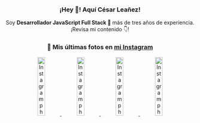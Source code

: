 <div align="center">

<h3>¡Hey 👋! Aquí César Leañez!</h3>

<p>Soy <strong>Desarrollador JavaScript Full Stack 🚀</strong> más de tres años de experiencia.<br />¡Revisa mi contenido 👇!</p>

### 📸 Mis últimas fotos en [mi Instagram](https://instagram.com/cesarsoftware.dev)


<a href='https://instagram.com/p/DNo_bfvu6ig' target='_blank'>
  <img width='20%' src='https://scontent.cdninstagram.com/v/t51.82787-15/535956815_17929139298097059_6575882262154849022_n.jpg?stp=dst-jpg_e15_tt6&_nc_cat=111&ig_cache_key=MzcwNDQ4OTY1OTk1NTEyODQ4MA%3D%3D.3-ccb1-7&ccb=1-7&_nc_sid=58cdad&efg=eyJ2ZW5jb2RlX3RhZyI6InhwaWRzLjcyMHgxMjgwLnNkci5DMyJ9&_nc_ohc=A3_OnCEnIEUQ7kNvwE5xKUc&_nc_oc=AdnRqiYS8Ta4s95A7kZDYyruv8SHly4sqZZzew9HdUohtR_GrIQU_CqDY14X8kjKUDs&_nc_ad=z-m&_nc_cid=0&_nc_zt=23&_nc_ht=scontent.cdninstagram.com&_nc_gid=dBX7mdjjYPO34IccBgwLCA&oh=00_Afaqk6opovnCg8wNScv3CFQhOCZvFJrbglLnGEmuAv0d_g&oe=68D7D4FB' alt='Instagram photo' />
</a>
<a href='https://instagram.com/p/DKcTQWgxLum' target='_blank'>
  <img width='20%' src='https://instagram.fcmn2-1.fna.fbcdn.net/v/t51.2885-15/503849034_17919602952097059_4092165478866362923_n.jpg?stp=dst-jpg_e35_tt6&efg=eyJ2ZW5jb2RlX3RhZyI6IkZFRUQuaW1hZ2VfdXJsZ2VuLjE0NDB4MTQ0NS5zZHIuZjc1NzYxLmRlZmF1bHRfaW1hZ2UuYzEifQ&_nc_ht=instagram.fcmn2-1.fna.fbcdn.net&_nc_cat=103&_nc_oc=Q6cZ2QGtOc9nA1LDV77cmM8WM51lU12CK8mcgUcGQxh5qfQIRbnO03dS81iZ4HHEjWoRzF8&_nc_ohc=JyO5qkJWxSwQ7kNvwEOX2pS&_nc_gid=dBX7mdjjYPO34IccBgwLCA&edm=ACWDqb8BAAAA&ccb=7-5&ig_cache_key=MzY0Njg3NDQ4NDgzMDY4MjAyMg%3D%3D.3-ccb7-5&oh=00_AfbJ2H55NzFVz3Q4GsVriHKTicW1UxUW1CSj7yq-kvf5KQ&oe=68D7C1E5&_nc_sid=ee9879' alt='Instagram photo' />
</a>
<a href='https://instagram.com/p/DKcTCZnuO-S' target='_blank'>
  <img width='20%' src='https://scontent.cdninstagram.com/v/t51.75761-15/503168549_17919602796097059_3346483577265803486_n.jpg?stp=dst-jpg_e15_tt6&_nc_cat=105&ig_cache_key=MzY0Njg3MzUyNjA5NTkwMDU2Mg%3D%3D.3-ccb1-7&ccb=1-7&_nc_sid=58cdad&efg=eyJ2ZW5jb2RlX3RhZyI6InhwaWRzLjE5MTZ4MTA3OC5zZHIuQzMifQ%3D%3D&_nc_ohc=H7Z0VRp6UTsQ7kNvwEXYHtr&_nc_oc=Adk7-TDRE_kdz06K-OwkmXg4pl6nye7S-OymsxGTfMBlKbdGJf8YjcvcSfN3j1UwJIs&_nc_ad=z-m&_nc_cid=0&_nc_zt=23&_nc_ht=scontent.cdninstagram.com&_nc_gid=dBX7mdjjYPO34IccBgwLCA&oh=00_AfY4171RDU0lXymK0G5X-gJWmQ1hYKuUa53cZi9mI4IIYw&oe=68D7C863' alt='Instagram photo' />
</a>
<a href='https://instagram.com/p/DIt9Oknp-PZ' target='_blank'>
  <img width='20%' src='https://instagram.fcmn2-1.fna.fbcdn.net/v/t51.2885-15/491444712_17914409433097059_55076089485466172_n.jpg?stp=dst-jpg_e35_tt6&efg=eyJ2ZW5jb2RlX3RhZyI6IkZFRUQuaW1hZ2VfdXJsZ2VuLjU1MngzNDEuc2RyLmY3NTc2MS5kZWZhdWx0X2ltYWdlLmMxIn0&_nc_ht=instagram.fcmn2-1.fna.fbcdn.net&_nc_cat=103&_nc_oc=Q6cZ2QGtOc9nA1LDV77cmM8WM51lU12CK8mcgUcGQxh5qfQIRbnO03dS81iZ4HHEjWoRzF8&_nc_ohc=Gn458eFNT2QQ7kNvwEkfrm6&_nc_gid=dBX7mdjjYPO34IccBgwLCA&edm=ACWDqb8BAAAA&ccb=7-5&ig_cache_key=MzYxNTgxNTM1ODA3ODI0Nzg5Nw%3D%3D.3-ccb7-5&oh=00_AfbV4BZtH_0IElb0oAkIoxqZbwqp4gnV5sFfhgNwjS55oQ&oe=68D7B5EB&_nc_sid=ee9879' alt='Instagram photo' />
</a>

</div>
